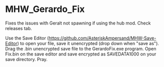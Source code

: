 # MHW_Gerardo_Fix
Fixes the issues with Geralt not spawning if using the hub mod. Check releases tab.

Use the Save Editor (https://github.com/AsteriskAmpersand/MHW-Save-Editor) to open your file, save it unencrypted (drop down when "save as"). Drag the .bin unencrypted save file to the GerardoFix.exe program. Open Fix.bin on the save editor and save encrypted as SAVEDATA1000 on your save directory. Pray.
